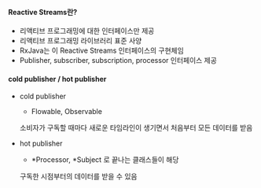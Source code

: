 #### Reactive Streams란?

* 리액티브 프로그래밍에 대한 인터페이스만 제공
* 리액티브 프로그래밍 라이브러리 표준 사양
* RxJava는 이 Reactive Streams 인터페이스의 구현체임
* Publisher, subscriber, subscription, processor 인터페이스 제공



#### cold publisher / hot publisher

* cold publisher

  - Flowable, Observable

  소비자가 구독할 때마다 새로운 타임라인이 생기면서 처음부터 모든 데이터를 받음

* hot publisher

  * *Processor, *Subject 로 끝나는 클래스들이 해당

  구독한 시점부터의 데이터를 받을 수 있음

  



